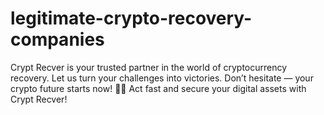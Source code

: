 # legitimate-crypto-recovery-companies
Crypt Recver is your trusted partner in the world of cryptocurrency recovery. Let us turn your challenges into victories. Don’t hesitate — your crypto future starts now! 🚀✨  Act fast and secure your digital assets with Crypt Recver!
